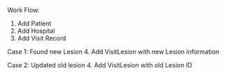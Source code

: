 Work Flow:
1. Add Patient
2. Add Hospital
3. Add Visit Record

Case 1: Found new Lesion
4. Add VisitLesion with new Lesion information

Case 2: Updated old lesion
4. Add VisitLesion with old Lesion ID